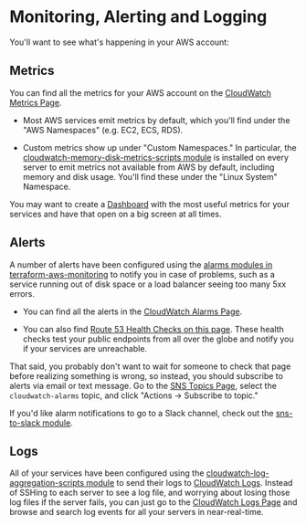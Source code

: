 # Monitoring, Alerting and Logging

You'll want to see what's happening in your AWS account:

## Metrics

You can find all the metrics for your AWS account on the [CloudWatch Metrics
Page](https://console.aws.amazon.com/cloudwatch/home?#metricsV2:).

- Most AWS services emit metrics by default, which you'll find under the "AWS Namespaces" (e.g. EC2, ECS, RDS).

- Custom metrics show up under "Custom Namespaces." In particular, the [cloudwatch-memory-disk-metrics-scripts
  module](https://github.com/gruntwork-io/terraform-aws-monitoring/tree/main/modules/metrics/) is installed on every
  server to emit metrics not available from AWS by default, including memory and disk usage. You'll find these under
  the "Linux System" Namespace.

You may want to create a [Dashboard](https://console.aws.amazon.com/cloudwatch/home?#dashboards:)
with the most useful metrics for your services and have that open on a big screen at all times.

## Alerts

A number of alerts have been configured using the [alarms modules in
terraform-aws-monitoring](https://github.com/gruntwork-io/terraform-aws-monitoring/tree/main/modules/alarms) to notify you
in case of problems, such as a service running out of disk space or a load balancer seeing too many 5xx errors.

- You can find all the alerts in the [CloudWatch Alarms
  Page](https://console.aws.amazon.com/cloudwatch/home?#alarm:alarmFilter=ANY).

- You can also find [Route 53 Health Checks on this page](https://console.aws.amazon.com/route53/healthchecks/home#/).
  These health checks test your public endpoints from all over the globe and notify you if your services are unreachable.

That said, you probably don't want to wait for someone to check that page before realizing something is wrong, so
instead, you should subscribe to alerts via email or text message. Go to the [SNS Topics
Page](https://console.aws.amazon.com/sns/v2/home?#/topics), select the `cloudwatch-alarms` topic, and click "Actions ->
Subscribe to topic."

If you'd like alarm notifications to go to a Slack channel, check out the [sns-to-slack
module](https://github.com/gruntwork-io/terraform-aws-monitoring/tree/main/modules/alarms/sns-to-slack).

## Logs

All of your services have been configured using the [cloudwatch-log-aggregation-scripts
module](https://github.com/gruntwork-io/terraform-aws-monitoring/tree/main/modules/logs/cloudwatch-log-aggregation-scripts)
to send their logs to [CloudWatch Logs](https://console.aws.amazon.com/cloudwatch/home?#logs:). Instead of SSHing to
each server to see a log file, and worrying about losing those log files if the server fails, you can just go to the
[CloudWatch Logs Page](https://console.aws.amazon.com/cloudwatch/home?#logs:) and browse and search log events for all
your servers in near-real-time.


<!-- ##DOCS-SOURCER-START
{
  "sourcePlugin": "local-copier",
  "hash": "b6322e4e7665dc7b2c69c402328b596b"
}
##DOCS-SOURCER-END -->
